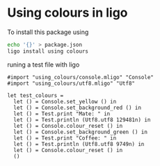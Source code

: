 # Using colours in ligo

To install this package using

```bash
echo '{}' > package.json
ligo install using colours
```

runing a test file with ligo

```cameligo
#import "using_colours/console.mligo" "Console"
#import "using_colours/utf8.mligo" "Utf8"

let test_colours =
  let () = Console.set_yellow () in
  let () = Console.set_background_red () in
  let () = Test.print "Mate: " in
  let () = Test.println (Utf8.utf8 129481n) in
  let () = Console.colour_reset () in
  let () = Console.set_background_green () in
  let () = Test.print "Coffee: " in
  let () = Test.println (Utf8.utf8 9749n) in
  let () = Console.colour_reset () in
  ()
```
